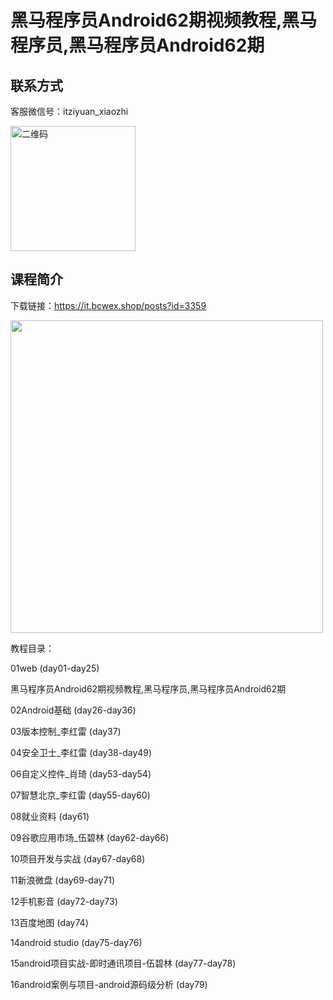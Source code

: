 # 黑马程序员Android62期视频教程,黑马程序员,黑马程序员Android62期

## 联系方式

客服微信号：itziyuan_xiaozhi

<img src="https://ziyuanyun.oss-cn-guangzhou.aliyuncs.com/common/20240614073449/666b82192834a.jpg" width="200" height="200" alt="二维码">

## 课程简介

下载链接：https://it.bcwex.shop/posts?id=3359

<img src="https://ziyuanyun.oss-cn-guangzhou.aliyuncs.com/yun/20240515185133/664493b507dc6.jpg" width="500" alt="">

  教程目录：

 01web (day01-day25)

 黑马程序员Android62期视频教程,黑马程序员,黑马程序员Android62期



 02Android基础 (day26-day36)

 03版本控制_李红雷 (day37)

 04安全卫士_李红雷 (day38-day49)

 06自定义控件_肖琦 (day53-day54)

 07智慧北京_李红雷 (day55-day60)

 08就业资料 (day61)

 09谷歌应用市场_伍碧林 (day62-day66)

 10项目开发与实战 (day67-day68)

 11新浪微盘 (day69-day71)

 12手机影音 (day72-day73)

 13百度地图 (day74)

 14android studio (day75-day76)

 15android项目实战-即时通讯项目-伍碧林 (day77-day78)

 16android案例与项目-android源码级分析 (day79)

  